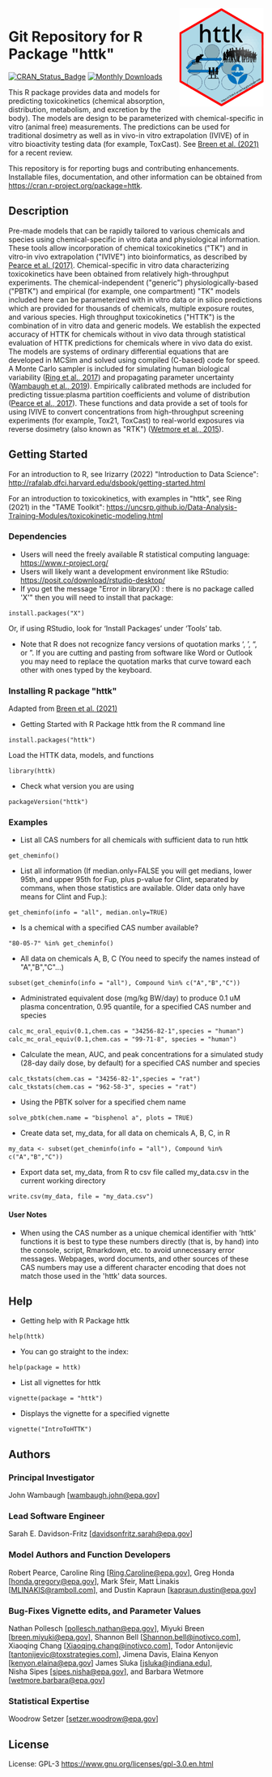 <img src="httk.png" align="right" width="33%"/>

# Git Repository for R Package "httk"

<!-- badges: start -->
[![CRAN_Status_Badge](https://www.r-pkg.org/badges/version/httk)](https://cran.r-project.org/package=httk)
[![Monthly Downloads](https://cranlogs.r-pkg.org/badges/last-month/httk)](https://cranlogs.r-pkg.org/badges/last-month/httk)
<!-- badges: end -->

This R package provides data and models for predicting toxicokinetics (chemical 
absorption, distribution, metabolism, and excretion by the body). 
The models are design to be parameterized with chemical-specific in vitro 
(animal free) measurements. The predictions can be used for traditional
dosimetry as well as in vivo-in vitro extrapolation (IVIVE) of in vitro 
bioactivity testing data (for example, ToxCast). See [Breen et al. 
(2021)](<https://doi.org/10.1080/17425255.2021.1935867>) for a recent review.

This repository is for reporting bugs and contributing enhancements. Installable
files, documentation, and other information can be obtained from
<https://cran.r-project.org/package=httk>. 

## Description

Pre-made models that can be rapidly tailored to various chemicals
and species using chemical-specific in vitro data and physiological 
information. These tools allow incorporation of chemical 
toxicokinetics ("TK") and in vitro-in vivo extrapolation ("IVIVE") 
into bioinformatics, as described by [Pearce et al. (2017)](<https://doi.org/10.18637/jss.v079.i04>). Chemical-specific 
in vitro data characterizing toxicokinetics have been obtained 
from relatively high-throughput experiments. The 
chemical-independent ("generic") physiologically-based ("PBTK") and empirical 
(for example, one compartment) "TK" models included here can be 
parameterized with in vitro data or in silico predictions which are 
provided for thousands of chemicals, multiple exposure routes, 
and various species. High throughput toxicokinetics ("HTTK") is the 
combination of in vitro data and generic models. We establish the
expected accuracy of HTTK for chemicals without in vivo data 
through statistical evaluation of HTTK predictions for chemicals
where in vivo data do exist. The models are systems of ordinary 
differential equations that are developed in MCSim and solved
using compiled (C-based) code for speed. A Monte Carlo sampler is
included for simulating human biological variability
([Ring et al., 2017](<https://doi.org/10.1016/j.envint.2017.06.004>))
and propagating parameter uncertainty 
([Wambaugh et al., 2019](<https://doi.org/10.1093/toxsci/kfz205>)). 
Empirically calibrated methods are included for predicting 
tissue:plasma partition coefficients and volume of distribution ([Pearce et al., 
2017](<https://doi.org/10.1007/s10928-017-9548-7>)).
These functions and data provide a set of tools for using IVIVE to
convert concentrations from high-throughput screening experiments
(for example, Tox21, ToxCast) to real-world exposures via reverse 
dosimetry (also known as "RTK")
([Wetmore et al., 2015](<https://doi.org/10.1093/toxsci/kfv171>)).

## Getting Started

For an introduction to R, see Irizarry (2022) "Introduction to Data Science": 
<http://rafalab.dfci.harvard.edu/dsbook/getting-started.html>

For an introduction to toxicokinetics, with examples in "httk", see Ring (2021) in the "TAME Toolkit":
<https://uncsrp.github.io/Data-Analysis-Training-Modules/toxicokinetic-modeling.html>

### Dependencies

* Users will need the freely available R statistical computing language: <https://www.r-project.org/>
* Users will likely want a development environment like RStudio: <https://posit.co/download/rstudio-desktop/>
* If you get the message "Error in library(X) : there is no package called 'X'" then you will need to install that package: 
```
install.packages("X")
```
Or, if using RStudio, look for ‘Install Packages’ under ‘Tools’ tab.
* Note that R does not recognize fancy versions of quotation marks ‘,$~$’,$~$“, or$~$”. 
If you are cutting and pasting from software like Word or Outlook you may need 
to replace the quotation marks that curve toward each other with ones typed by 
the keyboard.

### Installing R package "httk"

Adapted from [Breen et al. (2021)](<https://doi.org/10.1080/17425255.2021.1935867>)

* Getting Started with R Package httk from the R command line
```
install.packages("httk")
```
Load the HTTK data, models, and functions
```
library(httk)
```
* Check what version you are using 
```
packageVersion("httk")
```

### Examples

* List all CAS numbers for all chemicals with sufficient data to run httk 
```
get_cheminfo()
```
* List all information (If median.only=FALSE you will get medians, lower 95th,
 and upper 95th for Fup, plus p-value for Clint, separated by commans, when
 those statistics are available. Older data only have means for Clint and Fup.): 
```
get_cheminfo(info = "all", median.only=TRUE)
```
* Is a chemical with a specified CAS number available? 
```
"80-05-7" %in% get_cheminfo()
```
* All data on chemicals A, B, C (You need to specify the names instead of "A","B","C"...)
```
subset(get_cheminfo(info = "all"), Compound %in% c("A","B","C"))
```
* Administrated equivalent dose (mg/kg BW/day) to produce 0.1 uM plasma concentration, 0.95
quantile, for a specified CAS number and species
```
calc_mc_oral_equiv(0.1,chem.cas = "34256-82-1",species = "human")
calc_mc_oral_equiv(0.1,chem.cas = "99-71-8", species = "human")
```
* Calculate the mean, AUC, and peak concentrations for a simulated study (28-day daily dose, by
default) for a specified CAS number and species
```
calc_tkstats(chem.cas = "34256-82-1",species = "rat")
calc_tkstats(chem.cas = "962-58-3", species = "rat")
```
* Using the PBTK solver for a specified chem name 
```
solve_pbtk(chem.name = "bisphenol a", plots = TRUE)
```
* Create data set, my_data, for all data on chemicals A, B, C, in R 
```
my_data <- subset(get_cheminfo(info = "all"), Compound %in% c("A","B","C"))
```
* Export data set, my_data, from R to csv file called my_data.csv in the current working directory 
```
write.csv(my_data, file = "my_data.csv")
```
#### User Notes

* When using the CAS number as a unique chemical identifier with 'httk'
functions it is best to type these numbers directly (that is, by hand) into the
console, script, Rmarkdown, etc. to avoid unnecessary error messages. Webpages,
word documents, and other sources of these CAS numbers may use a
different character encoding that does not match those used in the 'httk' data
sources.

## Help

* Getting help with R Package httk 
```
help(httk)
```
* You can go straight to the index: 
```
help(package = httk)
```
* List all vignettes for httk 
```
vignette(package = "httk")
```
* Displays the vignette for a specified vignette 
```
vignette("IntroToHTTK")
```



## Authors

### Principal Investigator 
John Wambaugh [wambaugh.john@epa.gov]

### Lead Software Engineer 
Sarah E. Davidson-Fritz [davidsonfritz.sarah@epa.gov]

### Model Authors and Function Developers
Robert Pearce,
Caroline Ring [Ring.Caroline@epa.gov],
Greg Honda [honda.gregory@epa.gov], 
Mark Sfeir, 
Matt Linakis [MLINAKIS@ramboll.com], and
Dustin Kapraun [kapraun.dustin@epa.gov]

### Bug-Fixes Vignette edits, and Parameter Values
Nathan Pollesch [pollesch.nathan@epa.gov],
Miyuki Breen [breen.miyuki@epa.gov], 
Shannon Bell [Shannon.bell@inotivco.com], 
Xiaoqing Chang [Xiaoqing.chang@inotivco.com], 
Todor Antonijevic [tantonijevic@toxstrategies.com], 
Jimena Davis, 
Elaina Kenyon [kenyon.elaina@epa.gov]
James Sluka [jsluka@indiana.edu],  
Nisha Sipes [sipes.nisha@epa.gov], and 
Barbara Wetmore [wetmore.barbara@epa.gov]

### Statistical Expertise
Woodrow Setzer [setzer.woodrow@epa.gov]

## License

License: GPL-3 <https://www.gnu.org/licenses/gpl-3.0.en.html>
